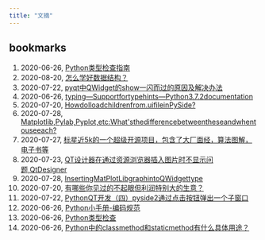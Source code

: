 ```yaml
---
title: "文摘"
---
```


## bookmarks
1. 2020-06-26, [Python类型检查指南](https://zhuanlan.zhihu.com/p/141504225)
1. 2020-08-20, [怎么学好数据结构？](https://www.zhihu.com/question/19830721/answer/951240540?utm_source=com.ideashower.readitlater.pro&utm_medium=social&utm_oi=28196191862784)
1. 2020-07-22, [pyqt中QWidget的show一闪而过的原因及解决办法](https://blog.csdn.net/zhuoyue008/article/details/82704031)
1. 2020-06-26, [typing—Supportfortypehints—Python3.7.2documentation](https://docs.python.org/zh-cn/3/library/typing.html)
1. 2020-07-20, [HowdoIloadchildrenfrom.uifileinPySide?](https://stackoverflow.com/questions/27603350/how-do-i-load-children-from-ui-file-in-pyside)
1. 2020-07-28, [Matplotlib,Pylab,Pyplot,etc:What'sthedifferencebetweentheseandwhentouseeach?](https://queirozf.com/entries/matplotlib-pylab-pyplot-etc-what-s-the-different-between-these)
1. 2020-07-27, [标星近5k的一个超级开源项目，包含了大厂面经，算法图解，电子书等](https://zhuanlan.zhihu.com/p/164470973?utm_source=com.ideashower.readitlater.pro&utm_medium=social&utm_oi=28196191862784)
1. 2020-07-23, [QT设计器在通过资源浏览器插入图片时不显示问题,QtDesigner](https://www.pythonf.cn/read/109415)
1. 2020-07-28, [InsertingMatPlotLibgraphintoQWidgettype](https://stackoverflow.com/questions/54972046/inserting-matplotlib-graph-into-qwidget-type)
1. 2020-07-20, [有哪些你见过的不起眼但利润特别大的生意？](https://www.zhihu.com/question/306917945/answer/1335870945?utm_source=com.ideashower.readitlater.pro&utm_medium=social&utm_oi=28196191862784)
1. 2020-07-22, [PythonQT开发（四）pyside2通过点击按钮弹出一个子窗口](https://blog.csdn.net/mankaichuang/article/details/105814658)
1. 2020-06-26, [Python小手册-编码规范](https://lework.github.io/2016/09/08/pep008/)
1. 2020-06-26, [Python类型检查](http://blog.rainy.im/2017/01/20/python-type-hints/)
1. 2020-06-26, [Python中的classmethod和staticmethod有什么具体用途？](https://www.zhihu.com/question/20021164)